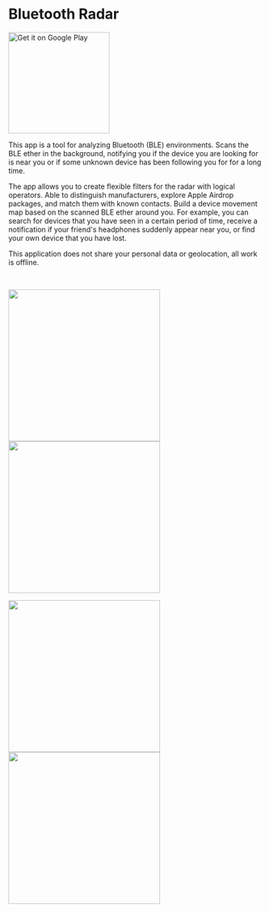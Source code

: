 # Bluetooth Radar

<a href='https://play.google.com/store/apps/details?id=f.cking.software&pcampaignid=pcampaignidMKT-Other-global-all-co-prtnr-py-PartBadge-Mar2515-1'><img alt='Get it on Google Play' src='https://play.google.com/intl/en_us/badges/static/images/badges/en_badge_web_generic.png' width='200'/></a>

This app is a tool for analyzing Bluetooth (BLE) environments. Scans the BLE ether in the background, notifying you if the device you are looking for is near you or if some unknown device has been following you for for a long time.

The app allows you to create flexible filters for the radar with logical operators. Able to distinguish manufacturers, explore Apple Airdrop packages, and match them with known contacts. Build a device movement map based on the scanned BLE ether around you. For example, you can search for devices that you have seen in a certain period of time, receive a notification if your friend's headphones suddenly appear near you, or find your own device that you have lost.

This application does not share your personal data or geolocation, all work is offline.

<br>

<img src='https://github.com/Semper-Viventem/MetaRadar/assets/18288554/e307d2f3-63ed-4401-8828-194f6b67fa24' width='300'/> <img src='https://github.com/Semper-Viventem/MetaRadar/assets/18288554/6991f8ba-6375-4c3f-8784-059e0d04f9ac' width='300'/>

<img src='https://github.com/Semper-Viventem/MetaRadar/assets/18288554/9383851d-0dc5-4244-91b3-f902cb777892' width='300'/> <img src='https://github.com/Semper-Viventem/MetaRadar/assets/18288554/9b9bedd2-c96f-4ff2-82bd-0d84424467d6' width='300'/>
